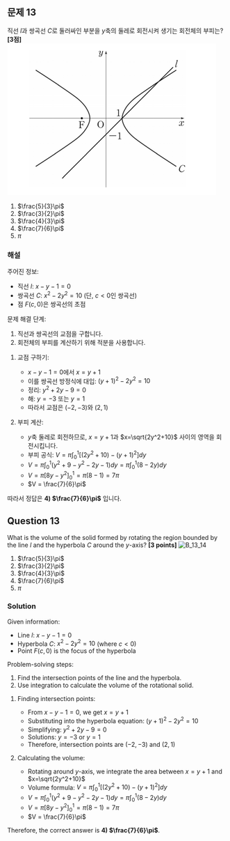 

## 문제 13

직선 $l$과 쌍곡선 $C$로 둘러싸인 부분을 $y$축의 둘레로 회전시켜 생기는 회전체의 부피는? **[3점]**
![B_13_14](../Images/B_13_14.png)

1) $\frac{5}{3}\pi$
2) $\frac{3}{2}\pi$
3) $\frac{4}{3}\pi$
4) $\frac{7}{6}\pi$
5) $\pi$

### 해설

주어진 정보:
- 직선 $l$: $x-y-1=0$
- 쌍곡선 $C$: $x^2-2y^2=10$ (단, $c<0$인 쌍곡선)
- 점 $F(c,0)$은 쌍곡선의 초점

문제 해결 단계:
1) 직선과 쌍곡선의 교점을 구합니다.
2) 회전체의 부피를 계산하기 위해 적분을 사용합니다.

1. 교점 구하기:
   - $x-y-1=0$에서 $x=y+1$
   - 이를 쌍곡선 방정식에 대입: $(y+1)^2-2y^2=10$
   - 정리: $y^2+2y-9=0$
   - 해: $y=-3$ 또는 $y=1$
   - 따라서 교점은 $(-2,-3)$와 $(2,1)$

2. 부피 계산:
   - $y$축 둘레로 회전하므로, $x=y+1$과 $x=\sqrt{2y^2+10}$ 사이의 영역을 회전시킵니다.
   - 부피 공식: $V = \pi \int_0^1 [(2y^2+10) - (y+1)^2] dy$
   - $V = \pi \int_0^1 (y^2+9-y^2-2y-1) dy = \pi \int_0^1 (8-2y) dy$
   - $V = \pi [8y-y^2]_0^1 = \pi(8-1) = 7\pi$
   - $V = \frac{7}{6}\pi$

따라서 정답은 **4) $\frac{7}{6}\pi$** 입니다.

## Question 13

What is the volume of the solid formed by rotating the region bounded by the line $l$ and the hyperbola $C$ around the $y$-axis? **[3 points]**
![B_13_14](./Images/B_13_14.png)

1) $\frac{5}{3}\pi$
2) $\frac{3}{2}\pi$
3) $\frac{4}{3}\pi$
4) $\frac{7}{6}\pi$
5) $\pi$

### Solution

Given information:
- Line $l$: $x-y-1=0$
- Hyperbola $C$: $x^2-2y^2=10$ (where $c<0$)
- Point $F(c,0)$ is the focus of the hyperbola

Problem-solving steps:
1) Find the intersection points of the line and the hyperbola.
2) Use integration to calculate the volume of the rotational solid.

1. Finding intersection points:
   - From $x-y-1=0$, we get $x=y+1$
   - Substituting into the hyperbola equation: $(y+1)^2-2y^2=10$
   - Simplifying: $y^2+2y-9=0$
   - Solutions: $y=-3$ or $y=1$
   - Therefore, intersection points are $(-2,-3)$ and $(2,1)$

2. Calculating the volume:
   - Rotating around $y$-axis, we integrate the area between $x=y+1$ and $x=\sqrt{2y^2+10}$
   - Volume formula: $V = \pi \int_0^1 [(2y^2+10) - (y+1)^2] dy$
   - $V = \pi \int_0^1 (y^2+9-y^2-2y-1) dy = \pi \int_0^1 (8-2y) dy$
   - $V = \pi [8y-y^2]_0^1 = \pi(8-1) = 7\pi$
   - $V = \frac{7}{6}\pi$

Therefore, the correct answer is **4) $\frac{7}{6}\pi$**.